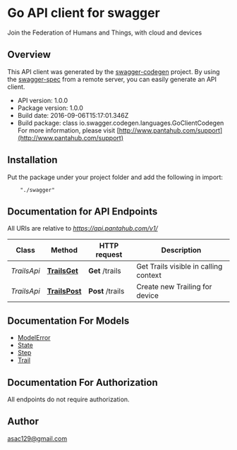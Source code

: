 # Go API client for swagger

Join the Federation of Humans and Things, with cloud and devices

## Overview
This API client was generated by the [swagger-codegen](https://github.com/swagger-api/swagger-codegen) project.  By using the [swagger-spec](https://github.com/swagger-api/swagger-spec) from a remote server, you can easily generate an API client.

- API version: 1.0.0
- Package version: 1.0.0
- Build date: 2016-09-06T15:17:01.346Z
- Build package: class io.swagger.codegen.languages.GoClientCodegen
For more information, please visit [http://www.pantahub.com/support](http://www.pantahub.com/support)

## Installation
Put the package under your project folder and add the following in import:
```
    "./swagger"
```

## Documentation for API Endpoints

All URIs are relative to *https://api.pantahub.com/v1/*

Class | Method | HTTP request | Description
------------ | ------------- | ------------- | -------------
*TrailsApi* | [**TrailsGet**](docs/TrailsApi.md#trailsget) | **Get** /trails | Get Trails visible in calling context
*TrailsApi* | [**TrailsPost**](docs/TrailsApi.md#trailspost) | **Post** /trails | Create new Trailing for device


## Documentation For Models

 - [ModelError](docs/ModelError.md)
 - [State](docs/State.md)
 - [Step](docs/Step.md)
 - [Trail](docs/Trail.md)


## Documentation For Authorization

 All endpoints do not require authorization.


## Author

asac129@gmail.com

